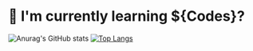 # 🌱 I'm currently learning ${Codes}?

![Anurag's GitHub stats](https://github-readme-stats.vercel.app/api?username=flourineV&theme=tokyonight&show_icons=true)
[![Top Langs](https://github-readme-stats-git-masterrstaa-rickstaa.vercel.app/api/top-langs/?username=flourineV)](https://github.com/flourineV/github-readme-stats)
